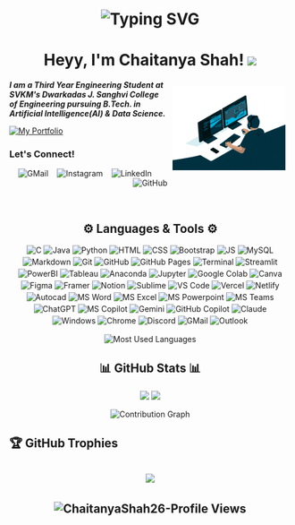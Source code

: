 <h1 align="center">
    <img src="https://readme-typing-svg.demolab.com?font=Georgia&size=30&pause=1000&color=30A8DD&center=true&vCenter=true&width=435&height=40&lines=Hello+there!!;Welcome+to+my+GitHub+profile." alt="Typing SVG" />
</h1>

<h1 align="center"> 
    Heyy, I'm Chaitanya Shah! <img src="https://media.giphy.com/media/hvRJCLFzcasrR4ia7z/giphy.gif" width="40px">
</h1>


<img align="right" width=40% style="margin: 10px" src="profile_readme-images/programmer.gif" />

_**I am a Third Year Engineering Student at SVKM's Dwarkadas J. Sanghvi College of Engineering pursuing B.Tech. in Artificial Intelligence(AI) & Data Science.**_

[![My Portfolio](https://img.shields.io/badge/view_my_portfolio-040C18?style=for-the-badge&labelColor=040C18)](https://chaitanyashah.is-a.dev)

### Let's Connect!
<p align="center">
  <a href="mailto:sendittochaitanya@gmail.com" style="text-decoration: none">
    <img src="https://skillicons.dev/icons?i=gmail" alt="GMail"/>
  </a>
  &nbsp;&nbsp;
  <a href="https://instagram.com/chaitanyashah_" style="text-decoration: none">
    <img src="https://skillicons.dev/icons?i=instagram" alt="Instagram"/>
  </a>
  &nbsp;&nbsp;
  <a href="https://www.linkedin.com/in/chaitanyav-shah" style="text-decoration: none">
    <img src="https://skillicons.dev/icons?i=linkedin" alt="LinkedIn"/>
  </a>
  &nbsp;&nbsp;
  <a href="https://github.com/ChaitanyaShah26" style="text-decoration: none">
    <img src="https://skillicons.dev/icons?i=github" alt="GitHub"/>
  </a>
</p>

<br>

<!-- <div style="background-color: #ffffff; padding: 10px;">
  <a href="https://github.com/ChaitanyaShah26" target="_blank"><img src="profile_readme-images/GitHub_Logo.png" height="50" alt="github-logo"></a> &nbsp;&nbsp;&nbsp;&nbsp;
    <a href="mailto:sendittochaitanya@gmail.com" target="_blank"><img src="profile_readme-images/Gmail_icon.png" height="50" alt="gmail-logo"></a> &nbsp;&nbsp;&nbsp;&nbsp; 
    <a href="https://www.linkedin.com/in/chaitanyav-shah" target="_blank"><img src="profile_readme-images/LinkedIn_Logo.png" height="50" alt="linkedin-logo"></a> &nbsp;&nbsp;&nbsp;&nbsp; 
    <a href="https://instagram.com/chaitanyashah_" target="_blank"><img src="profile_readme-images/Instagram_logo.png" height="50" alt="instagram-logo"></a>
</div> -->



<h2 align="center"> ⚙ Languages & Tools ⚙</h2>
<div style="margin: 10px; display: flex; flex-wrap: wrap; gap: 4px; justify-content: center">
    <img alt="C" title="C" src="https://go-skill-icons.vercel.app/api/icons?i=c"/>
    <img alt="Java" title="Java" src="https://go-skill-icons.vercel.app/api/icons?i=java"/>
    <img alt="Python" title="Python" src="https://go-skill-icons.vercel.app/api/icons?i=python"/>
    <img alt="HTML" title="HTML" src="https://go-skill-icons.vercel.app/api/icons?i=html"/>
    <img alt="CSS" title="CSS" src="https://go-skill-icons.vercel.app/api/icons?i=css"/>
    <img alt="Bootstrap" title="Bootstrap" src="https://go-skill-icons.vercel.app/api/icons?i=bootstrap"/>
    <img alt="JS" title="JavaScript" src="https://go-skill-icons.vercel.app/api/icons?i=javascript"/>
    <img alt="MySQL" title="MySQL" src="https://go-skill-icons.vercel.app/api/icons?i=mysql"/>
    <img alt="Markdown" title=Markdown" src="https://go-skill-icons.vercel.app/api/icons?i=markdown"/>
    <img alt="Git" title="Git" src="https://go-skill-icons.vercel.app/api/icons?i=git"/>
    <img alt="GitHub" title="GitHub" src="https://go-skill-icons.vercel.app/api/icons?i=github"/>
    <img alt="GitHub Pages" title="Github Pages" src="https://go-skill-icons.vercel.app/api/icons?i=githubpages"/>
    <img alt="Terminal" title="Terminal" src="https://go-skill-icons.vercel.app/api/icons?i=terminal"/>
    <img alt="Streamlit" title="Streamlit" src="https://go-skill-icons.vercel.app/api/icons?i=streamlit"/>
    <img alt="PowerBI" title="PowerBI" src="https://go-skill-icons.vercel.app/api/icons?i=pbi"/>
    <img alt="Tableau" title="Tableau" src="https://go-skill-icons.vercel.app/api/icons?i=tableau"/>
    <img alt="Anaconda" title="Anaconda" src="https://go-skill-icons.vercel.app/api/icons?i=anaconda"/>
    <img alt="Jupyter" title="Jupyter" src="https://go-skill-icons.vercel.app/api/icons?i=jupyter"/>
    <img alt="Google Colab" title="Google Colab" src="https://go-skill-icons.vercel.app/api/icons?i=googlecolab"/>
    <img alt="Canva" title="Canva" src="https://go-skill-icons.vercel.app/api/icons?i=canva"/>
    <img alt="Figma" title="Figma" src="https://go-skill-icons.vercel.app/api/icons?i=figma"/>
    <img alt="Framer" title="Framer" src="https://go-skill-icons.vercel.app/api/icons?i=framer"/>
    <img alt="Notion" title="Notion" src="https://go-skill-icons.vercel.app/api/icons?i=notion"/>
    <img alt="Sublime" title="Sublime" src="https://go-skill-icons.vercel.app/api/icons?i=sublime"/>
    <img alt="VS Code" title="VS Code" src="https://go-skill-icons.vercel.app/api/icons?i=vscode"/>
    <img alt="Vercel" title="Vercel" src="https://go-skill-icons.vercel.app/api/icons?i=vercel"/>
    <img alt="Netlify" title="Netlify" src="https://go-skill-icons.vercel.app/api/icons?i=netlify"/>
    <img alt="Autocad" title="AutoCAD" src="https://go-skill-icons.vercel.app/api/icons?i=autocad"/>
    <img alt="MS Word" title="MS Word" src="https://go-skill-icons.vercel.app/api/icons?i=word"/>
    <img alt="MS Excel" title="MS Excel" src="https://go-skill-icons.vercel.app/api/icons?i=excel"/>
    <img alt="MS Powerpoint" title="MS PowerPoint" src="https://go-skill-icons.vercel.app/api/icons?i=powerpoint"/>
    <img alt="MS Teams" title="MS Teams" src="https://go-skill-icons.vercel.app/api/icons?i=teams"/>
    <img alt="ChatGPT" title="ChatGPT" src="https://go-skill-icons.vercel.app/api/icons?i=chatgpt"/>
    <img alt="MS Copilot" title="MS Copilot" src="https://go-skill-icons.vercel.app/api/icons?i=microsoftcopilot"/>
    <img alt="Gemini" title="Gemini" src="https://go-skill-icons.vercel.app/api/icons?i=gemini"/>
    <img alt="GitHub Copilot" title="GitHub Copilot" src="https://go-skill-icons.vercel.app/api/icons?i=githubcopilot"/>
    <img alt="Claude" title="Claude" src="https://go-skill-icons.vercel.app/api/icons?i=claude"/>
    <img alt="Windows" title="Windows" src="https://go-skill-icons.vercel.app/api/icons?i=windows"/>
    <img alt="Chrome" title="Chrome" src="https://go-skill-icons.vercel.app/api/icons?i=chrome"/>
    <img alt="Discord" title="Discord" src="https://go-skill-icons.vercel.app/api/icons?i=discord"/>
    <img alt="GMail" title="GMail" src="https://go-skill-icons.vercel.app/api/icons?i=gmail"/>
    <img alt="Outlook" title="Outlook" src="https://go-skill-icons.vercel.app/api/icons?i=outlook"/>
</div>
<p align="center">
    <img align="center" src="https://github-readme-stats.vercel.app/api/top-langs/?username=ChaitanyaShah26&theme=github_dark&hide_border=false&include_all_commits=true&count_private=true&layout=compact&card_width=320&langs_count=20" alt="Most Used Languages"/>
</p>


<h2 align="center">📊 GitHub Stats 📊</h2>
<div align="center">
    <img align="center" width="46%" src="https://streak-stats.demolab.com/?user=ChaitanyaShah26&theme=github_dark&hide_border=false" />
    <img align="center" width="46%" src="https://github-readme-stats.vercel.app/api?username=ChaitanyaShah26&show_icons=true&rank_icon=github&theme=github_dark&hide_border=false&include_all_commits=true&count_private=true" />
    <br><br>
    <img src="https://github-readme-activity-graph.vercel.app/graph?username=ChaitanyaShah26&theme=react-dark&hide_border=false" width="100%" alt="Contribution Graph"/>
</div>


<!--
<h2 align="center">🖥️ My Repositories 🖥️</h2>
<div align="center" width="100%">
    <a align="left" width="46%" href="https://github.com/ChaitanyaShah26/Simple-Banking-Portal" style="text-decoration: none">
        <img align="center" width="46%" src="https://github-readme-stats.vercel.app/api/pin/?username=ChaitanyaShah26&repo=Simple-Banking-Portal&theme=github_dark&hide_border=false&border_radius=10" alt="Simple Banking Portal">
    </a>
    &nbsp;
    <a align="right" width="46%" href="https://github.com/ChaitanyaShah26/TicTacToe-PvP-Game" style="text-decoration: none">
        <img align="center" width="46%" src="https://github-readme-stats.vercel.app/api/pin/?username=ChaitanyaShah26&repo=TicTacToe-PvP-Game&theme=github_dark&hide_border=false&border_radius=10" alt="TicTacToe PvP Game">
    </a>
    <br><br>
    <a align="left" width="46%" href="https://github.com/ChaitanyaShah26/Restaurant-Website" style="text-decoration: none">
        <img align="center" width="46%" src="https://github-readme-stats.vercel.app/api/pin/?username=ChaitanyaShah26&repo=Restaurant-Website&theme=github_dark&hide_border=false&border_radius=10" alt="Restaurant Website">
    </a>
    &nbsp;
    <a align="right" width="46%" href="https://github.com/ChaitanyaShah26/Charity-Website" style="text-decoration: none">
        <img align="center" width="46%" src="https://github-readme-stats.vercel.app/api/pin/?username=ChaitanyaShah26&repo=Charity-Website&theme=github_dark&hide_border=false&border_radius=10" alt="Charity Website">
    </a>
    <br><br>
    <a align="left" width="46%" href="https://github.com/ChaitanyaShah26/BengaluruHousingDataAnalysis_Python-Project" style="text-decoration: none">
        <img align="center" width="46%" src="https://github-readme-stats.vercel.app/api/pin/?username=ChaitanyaShah26&repo=BengaluruHousingDataAnalysis_Python-Project&theme=github_dark&hide_border=false&border_radius=10" alt="Simple Banking Portal">
    </a>
    &nbsp;
    <a align="right" width="46%" href="https://github.com/ChaitanyaShah26/InventoryManagement_DBT-Project" style="text-decoration: none">
        <img align="center" width="46%" src="https://github-readme-stats.vercel.app/api/pin/?username=ChaitanyaShah26&repo=InventoryManagement_DBT-Project&theme=github_dark&hide_border=false&border_radius=10" alt="Charity Website">
    </a>
    <br><br>
    <a align="center" width="100%" href="https://github.com/ChaitanyaShah26?tab=repositories"><b>View All</b></a>
</div>
-->


<h2>&#127942; GitHub Trophies<h2>
<p align="center">
  <img src="https://github-profile-trophy.vercel.app/?username=ChaitanyaShah26&theme=radical" />
</p>
    
<h2 align="center"> 
    <img src="https://komarev.com/ghpvc/?username=ChaitanyaShah26&label=Profile+Views&color=0e75b6&style=flat" alt="ChaitanyaShah26-Profile Views"/> 
</h2>

<!--
<p align="center">
    <img src="https://visitcount.itsvg.in/api?id=ChaitanyaShah26&label=Profile%20Views&icon=0&color=12&pretty=true" alt="Profile Views">
</p>
-->

<!--

## My GitHub Repositories/Projects:
* Simple Banking Portal 
```
https://github.com/ChaitanyaShah26/Simple-Banking-Portal
```
> Languages Used:- `Java`&nbsp;&nbsp;`Java Swing`
* TicTacToe PvP Game
```
https://github.com/ChaitanyaShah26/TicTacToe-PvP-Game
```
> Languages Used:- `Java`&nbsp;&nbsp;`Java Swing`
* Restaurant Website
```
https://github.com/ChaitanyaShah26/Restaurant-Website
```
> Languages Used:- `HTML`&nbsp;&nbsp;`CSS`
* Charity Website
```
https://github.com/ChaitanyaShah26/Charity-Website
```
> Languages Used:- `HTML`&nbsp;&nbsp;`CSS`

-->
